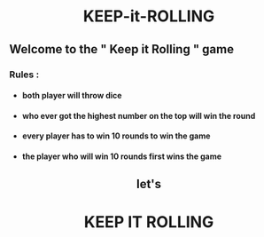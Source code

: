 <h1 align="center"> KEEP-it-ROLLING </h1>
<div>
<h2> Welcome to the <b>" Keep it Rolling "</b> game </h2>
   <h3> Rules : </h3>
   <ul>
   <li><h4> both player will throw dice </h4> </li>
   <li><h4> who ever got the highest number on the top will win the round </h4> </li>
   <li><h4> every player has to win 10 rounds to win the game </h4> </li>
   <li><h4> the player who will win 10 rounds first wins the game </h4> </li>
   </ul>
  </div>
<div align="center">
  <h2> let's </h2>
  <h1> KEEP IT ROLLING </h1>
</div>
